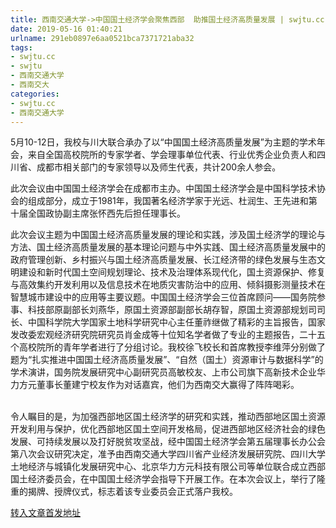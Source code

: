 ```yaml
---
title: 西南交通大学->中国国土经济学会聚焦西部  助推国土经济高质量发展 | swjtu.cc
date: 2019-05-16 01:40:21
urlname: 291eb0897e6aa0521bca7371721aba32
tags: 
- swjtu.cc
- swjtu
- 西南交通大学
- 西南交大
categories:
- swjtu.cc
- 西南交通大学
---
```



5月10-12日，我校与川大联合承办了以“中国国土经济高质量发展”为主题的学术年会，来自全国高校院所的专家学者、学会理事单位代表、行业优秀企业负责人和四川省、成都市相关部门的专家领导以及师生代表，共计200余人参会。

此次会议由中国国土经济学会在成都市主办。中国国土经济学会是中国科学技术协会的组成部分，成立于1981年，我国著名经济学家于光远、杜润生、王先进和第十届全国政协副主席张怀西先后担任理事长。

此次会议主题为中国国土经济高质量发展的理论和实践，涉及国土经济学的理论与方法、国土经济高质量发展的基本理论问题与中外实践、国土经济高质量发展中的政府管理创新、乡村振兴与国土经济高质量发展、长江经济带的绿色发展与生态文明建设和新时代国土空间规划理论、技术及治理体系现代化，国土资源保护、修复与高效集约开发利用以及信息技术在地质灾害防治中的应用、倾斜摄影测量技术在智慧城市建设中的应用等主要议题。中国国土经济学会三位首席顾问——国务院参事、科技部原副部长刘燕华，原国土资源部副部长胡存智，原国土资源部规划司司长、中国科学院大学国家土地科学研究中心主任董祚继做了精彩的主旨报告，国家发改委宏观经济研究院研究员肖金成等十位知名学者做了专业的主题报告，二十五个高校院所的青年学者进行了分组讨论。我校徐飞校长和首席教授李维萍分别做了题为“扎实推进中国国土经济高质量发展”、“自然（国土）资源审计与数据科学”的学术演讲，国务院发展研究中心副研究员高敏校友、上市公司旗下高新技术企业华力方元董事长董建宁校友作为对话嘉宾，他们为西南交大赢得了阵阵喝彩。                                       

令人瞩目的是，为加强西部地区国土经济学的研究和实践，推动西部地区国土资源开发利用与保护，优化西部地区国土空间开发格局，促进西部地区经济社会的绿色发展、可持续发展以及打好脱贫攻坚战，经中国国土经济学会第五届理事长办公会第八次会议研究决定，准予由西南交通大学四川省产业经济发展研究院、四川大学土地经济与城镇化发展研究中心、北京华力方元科技有限公司等单位联合成立西部国土经济委员会，在中国国土经济学会指导下开展工作。在本次会议上，举行了隆重的揭牌、授牌仪式，标志着该专业委员会正式落户我校。





[转入文章首发地址](https://news.swjtu.edu.cn/shownews-18332.shtml)